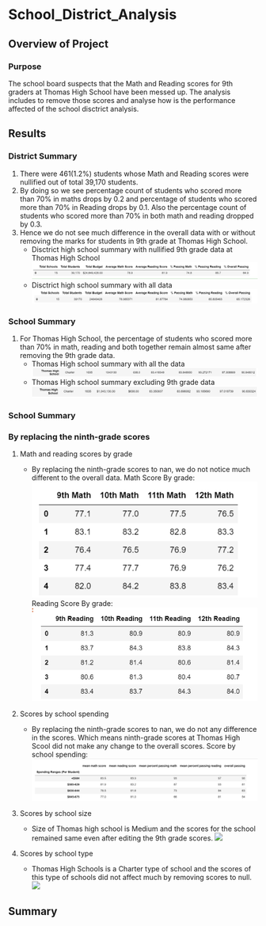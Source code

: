 # School_District_Analysis

## Overview of Project

### Purpose
The school board suspects that the Math and Reading scores for 9th graders at Thomas High School have been messed up. 
The analysis includes to remove those scores and analyse how is the performance affected of the school disctrict analysis. 

## Results

### District Summary
1. There were 461(1.2%) students whose Math and Reading scores were nullified out of total 39,170 students. 
2. By doing so we see percentage count of students who scored more than 70% in maths drops by 0.2 and percentage of students who scored more than 
   70% in Reading drops by 0.1.  Also the percentage count of students who scored more than 70% in both math and reading dropped by 0.3. 
3. Hence we do not see much difference in the overall data with or without removing the marks for students in 9th grade at Thomas High School. 
   - Disctrict high school summary with nullified 9th grade data at Thomas High School
   ![](./Resources/DistrictSummary_No9thGrade.PNG)
   - Disctrict high school summary with all data
   ![](./Resources/DisctrictSummary_with9thGrade.PNG)
   
### School Summary
1. For Thomas High School, the percentage of students who scored more than 70% in math, reading and both together remain almost same after removing the 
   9th grade data. 
   - Thomas High school summary with all the data
   ![](./Resources/School_summary_allData.PNG)
   - Thomas High school summary excluding 9th grade data
   ![](./Resources/School_summary_no9th.PNG)

### School Summary


### By replacing the ninth-grade scores
1. Math and reading scores by grade
   - By replacing the ninth-grade scores to nan, we do not notice much different to the overall data.
    Math Score By grade:
	![](./Resources/MathScoreByGrade.PNG)
	Reading Score By grade:
	![](./Resources/ReadingScoreByGrade.PNG)

2. Scores by school spending 
   - By replacing the ninth-grade scores to nan, we do not any difference in the scores. 
    Which means ninth-grade scores at Thomas High Scool did not 
    make any change to the overall scores. 
	Score by school spending:
	![](./Resources/BySchoolSpending.PNG)
	
3. Scores by school size
   - Size of Thomas high school is Medium and the scores for the school remained same 
     even after editing the 9th grade scores. 
    ![](.Resources/SchoolSize.PNG)
	
4. Scores by school type
   - Thomas High Schools is a Charter type of school and the scores of this type of 
     schools did not affect much by removing scores to null.
    ![](.Resources/TypeSummary.PNG)
	
	 
 
## Summary